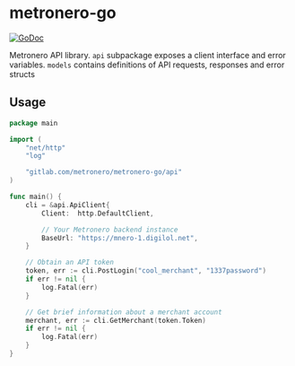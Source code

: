 # metronero-go
[![GoDoc](https://godoc.org/gitlab.com/metronero/metronero-go?status.svg)](https://godoc.org/gitlab.com/metronero/metronero-go)

Metronero API library. `api` subpackage exposes a client interface and error variables. `models` contains definitions of API requests, responses and error structs

## Usage

```go
package main

import (
    "net/http"
    "log"

    "gitlab.com/metronero/metronero-go/api"
)

func main() {
    cli = &api.ApiClient{
        Client:  http.DefaultClient,

        // Your Metronero backend instance
        BaseUrl: "https://mnero-1.digilol.net",
    }

    // Obtain an API token
    token, err := cli.PostLogin("cool_merchant", "1337password")
    if err != nil {
        log.Fatal(err)
    }

    // Get brief information about a merchant account
    merchant, err := cli.GetMerchant(token.Token)
    if err != nil {
        log.Fatal(err)
    }
}
```

